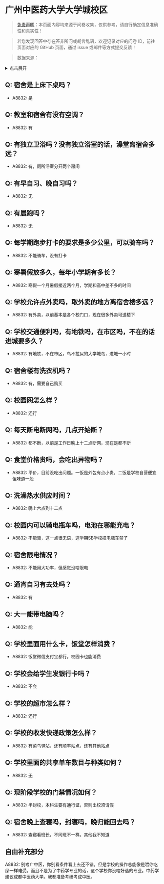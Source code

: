 # 广州中医药大学大学城校区

> [免责声明](https://colleges.chat/#_3)：本页面内容均来源于问卷收集，仅供参考，请自行确定信息准确性和真实性！

> 若您发现回答中存在答非所问或胡言乱语，欢迎记录对应的问卷 ID，前往页面对应的 GitHub 页面，通过 issue 或邮件等方式提交反馈！

> 数据来源：

<details><summary>点击展开</summary>
<ul>
<li>A8832: 匿名 (2022 年 06 月)</li>
</ul>
</details>

## Q: 宿舍是上床下桌吗？

- A8832: 是

## Q: 教室和宿舍有没有空调？

- A8832: 有

## Q: 有独立卫浴吗？没有独立浴室的话，澡堂离宿舍多远？

- A8832: 有，厕所浴室分开两个房间

## Q: 有早自习、晚自习吗？

- A8832: 无

## Q: 有晨跑吗？

- A8832: 无

## Q: 每学期跑步打卡的要求是多少公里，可以骑车吗？

- A8832: 不能骑车，没有打卡

## Q: 寒暑假放多久，每年小学期有多长？

- A8832: 寒假一个月暑假接近两个月，学期和高中差不多的时间

## Q: 学校允许点外卖吗，取外卖的地方离宿舍楼多远？

- A8832: 有外卖，以前基本是各个校门口，现在很多外卖可送楼下

## Q: 学校交通便利吗，有地铁吗，在市区吗，不在的话进城要多久？

- A8832: 有地铁，不在市区，鸟不拉屎的大学城岛，进城一小时

## Q: 宿舍楼有洗衣机吗？

- A8832: 有，需要自己购买

## Q: 校园网怎么样？

- A8832: 还行

## Q: 每天断电断网吗，几点开始断？

- A8832: 都不断，以前是工作日晚上十二点断网，现在是都不断

## Q: 食堂价格贵吗，会吃出异物吗？

- A8832: 平价，目前没吃出问题。一饭是外包有点小贵，二饭是学校自营便宜但味道一般

## Q: 洗澡热水供应时间？

- A8832: 晚上六点到十二点

## Q: 校园内可以骑电瓶车吗，电池在哪能充电？

- A8832: 不能骑，这一点很无语，这学期SB学校把电瓶车禁了

## Q: 宿舍限电情况？

- A8832: 不能用大功率，但感觉没啥限电

## Q: 通宵自习有去处吗？

- A8832: 有

## Q: 大一能带电脑吗？

- A8832: 能

## Q: 学校里面用什么卡，饭堂怎样消费？

- A8832: 饭堂微信支付宝都行，校园卡也能消费

## Q: 学校会给学生发银行卡吗？

- A8832: 不会

## Q: 学校的超市怎么样？

- A8832: 还行

## Q: 学校的收发快递政策怎么样？

- A8832: 有菜鸟驿站，还有顺丰站点，还有其他站点

## Q: 学校里面的共享单车数目与种类如何？

- A8832: 无

## Q: 现阶段学校的门禁情况如何？

- A8832: 半封校，本科生要有通行证，否则出校须请假

## Q: 宿舍晚上查寝吗，封寝吗，晚归能回去吗？

- A8832: 查寝看班长，不同班不一样。其他我不知道

## 自由补充部分

A8832: 别考广中医，你别看条件看上去还不错，但是学校的操作总能像是喂你吃屎一样难受。而且不是为了中药学专业的话，这个学校你没啥好选的专业。中药学建议成都中医药大学。我都准备考研考成中医。